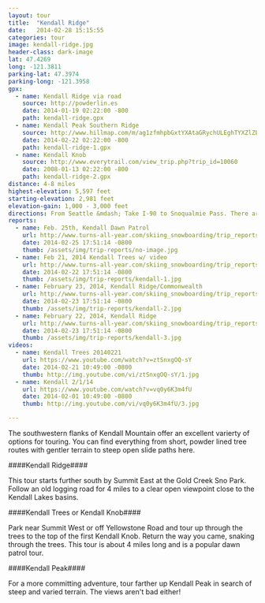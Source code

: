 ```yaml
---
layout: tour
title:  "Kendall Ridge"
date:   2014-02-28 15:15:55
categories: tour
image: kendall-ridge.jpg
header-class: dark-image
lat: 47.4269
long: -121.3811
parking-lat: 47.3974
parking-long: -121.3958
gpx:
  - name: Kendall Ridge via road
    source: http://powderlin.es
    date: 2014-01-19 02:22:00 -800
    path: kendall-ridge.gpx
  - name: Kendall Peak Southern Ridge
    source: http://www.hillmap.com/m/ag1zfmhpbGxtYXAtaGRychULEghTYXZlZE1hcBiAgICAgYr-CQw
    date: 2014-02-22 02:22:00 -800
    path: kendall-ridge-1.gpx
  - name: Kendall Knob
    source: http://www.everytrail.com/view_trip.php?trip_id=10060
    date: 2008-01-13 02:22:00 -800
    path: kendall-ridge-2.gpx
distance: 4-8 miles
highest-elevation: 5,597 feet
starting-elevation: 2,981 feet
elevation-gain: 1,000 - 3,000 feet
directions: From Seattle &mdash; Take I-90 to Snoqualmie Pass. There are two options for parking depending on your objective. One option is to park at the Summit West parking lot at Exit 52 and hike under the overpass to access the snow-covered access road for the PCT. The other option is to take Exit 54 and park at the Coal Creek Sno-park (Sno-park pass required). If you don't have a Sno-park pass you can park at the end of the Summit East parking lot and walk under the overpass to the trailhead.
reports:
  - name: Feb. 25th, Kendall Dawn Patrol
    url: http://www.turns-all-year.com/skiing_snowboarding/trip_reports/index.php?topic=30918.0
    date: 2014-02-25 17:51:14 -0800
    thumb: /assets/img/trip-reports/no-image.jpg
  - name: Feb 21, 2014 Kendall Trees w/ video
    url: http://www.turns-all-year.com/skiing_snowboarding/trip_reports/index.php?topic=30859.0
    date: 2014-02-22 17:51:14 -0800
    thumb: /assets/img/trip-reports/kendall-1.jpg
  - name: February 23, 2014, Kendall Ridge/Commonwealth
    url: http://www.turns-all-year.com/skiing_snowboarding/trip_reports/index.php?topic=30891.0
    date: 2014-02-23 17:51:14 -0800
    thumb: /assets/img/trip-reports/kendall-2.jpg
  - name: February 22, 2014, Kendall Ridge
    url: http://www.turns-all-year.com/skiing_snowboarding/trip_reports/index.php?topic=30868.0
    date: 2014-02-23 17:51:14 -0800
    thumb: /assets/img/trip-reports/kendall-3.jpg
videos:
  - name: Kendall Trees 20140221
    url: https://www.youtube.com/watch?v=ztSnxgOQ-sY
    date: 2014-02-21 10:49:00 -0800
    thumb: http://img.youtube.com/vi/ztSnxgOQ-sY/1.jpg
  - name: Kendall 2/1/14
    url: https://www.youtube.com/watch?v=vq0y6K3m4fU
    date: 2014-02-01 10:49:00 -0800
    thumb: http://img.youtube.com/vi/vq0y6K3m4fU/3.jpg

---
```


The southwestern flanks of Kendall Mountain offer an excellent varierty of options for touring. You can find everything from short, powder lined tree routes with gentler terrain to steep open slide paths here.

####Kendall Ridge####

This tour starts further south by Summit East at the Gold Creek Sno Park. Follow an old logging road for 4 miles to a clear open viewpoint close to the Kendall Lakes basins.

####Kendall Trees or Kendall Knob####

Park near Summit West or off Yellowstone Road and tour up through the trees to the top of the first Kendall Knob. Return the way you came, snaking through the trees. This tour is about 4 miles long and is a popular dawn patrol tour.

####Kendall Peak####

For a more committing adventure, tour farther up Kendall Peak in search of steep and varied terrain. The views aren't bad either!